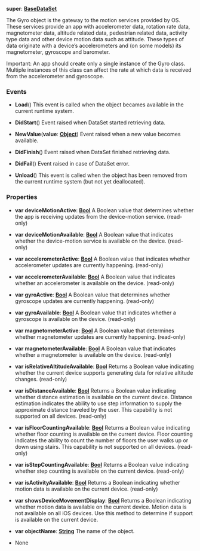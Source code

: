**super**: **[BaseDataSet](BaseDataSet.md)**

The Gyro object is the gateway to the motion services provided by OS. These services provide an app with accelerometer data, rotation rate data, magnetometer data, altitude related data, pedestrian related data, activity type data and other device motion data such as attitude. These types of data originate with a device’s accelerometers and (on some models) its magnetometer, gyroscope and barometer.

Important: An app should create only a single instance of the Gyro class. Multiple instances of this class can affect the rate at which data is received from the accelerometer and gyroscope.

### Events

* **Load**()
This event is called when the object becames available in the current runtime system.

* **DidStart**()
Event raised when DataSet started retrieving data.

* **NewValue**(**value**: **[Object](../gravity/object.md)**)
Event raised when a new value becomes available.

* **DidFinish**()
Event raised when DataSet finished retrieving data.

* **DidFail**()
Event raised in case of DataSet error.

* **Unload**()
This event is called when the object has been removed from the current runtime system (but not yet deallocated).



### Properties

* **var** **deviceMotionActive**: **[Bool](../gravity/bool.md)**
A Boolean value that determines whether the app is receiving updates from the device-motion service. \(read-only\)

* **var** **deviceMotionAvailable**: **[Bool](../gravity/bool.md)**
A Boolean value that indicates whether the device-motion service is available on the device. \(read-only\)

* **var** **accelerometerActive**: **[Bool](../gravity/bool.md)**
A Boolean value that indicates whether accelerometer updates are currently happening. \(read-only\)

* **var** **accelerometerAvailable**: **[Bool](../gravity/bool.md)**
A Boolean value that indicates whether an accelerometer is available on the device. \(read-only\)

* **var** **gyroActive**: **[Bool](../gravity/bool.md)**
A Boolean value that determines whether gyroscope updates are currently happening. \(read-only\)

* **var** **gyroAvailable**: **[Bool](../gravity/bool.md)**
A Boolean value that indicates whether a gyroscope is available on the device. \(read-only\)

* **var** **magnetometerActive**: **[Bool](../gravity/bool.md)**
A Boolean value that determines whether magnetometer updates are currently happening. \(read-only\)

* **var** **magnetometerAvailable**: **[Bool](../gravity/bool.md)**
A Boolean value that indicates whether a magnetometer is available on the device. \(read-only\)

* **var** **isRelativeAltitudeAvailable**: **[Bool](../gravity/bool.md)**
Returns a Boolean value indicating whether the current device supports generating data for relative altitude changes. \(read-only\)

* **var** **isDistanceAvailable**: **[Bool](../gravity/bool.md)**
Returns a Boolean value indicating whether distance estimation is available on the current device. Distance estimation indicates the ability to use step information to supply the approximate distance traveled by the user. This capability is not supported on all devices. \(read-only\)

* **var** **isFloorCountingAvailable**: **[Bool](../gravity/bool.md)**
Returns a Boolean value indicating whether floor counting is available on the current device. Floor counting indicates the ability to count the number of floors the user walks up or down using stairs. This capability is not supported on all devices. \(read-only\)

* **var** **isStepCountingAvailable**: **[Bool](../gravity/bool.md)**
Returns a Boolean value indicating whether step counting is available on the current device. \(read-only\)

* **var** **isActivityAvailable**: **[Bool](../gravity/bool.md)**
Returns a Boolean indicating whether motion data is available on the current device. \(read-only\)

* **var** **showsDeviceMovementDisplay**: **[Bool](../gravity/bool.md)**
Returns a Boolean indicating whether motion data is available on the current device. Motion data is not available on all iOS devices. Use this method to determine if support is available on the current device.

* **var** **objectName**: **[String](../gravity/string.md)**
The name of the object.



* None

